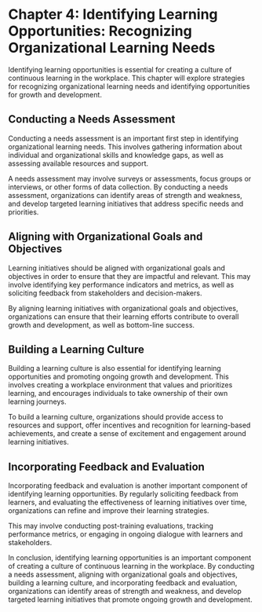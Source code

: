 Chapter 4: Identifying Learning Opportunities: Recognizing Organizational Learning Needs
========================================================================================

Identifying learning opportunities is essential for creating a culture of continuous learning in the workplace. This chapter will explore strategies for recognizing organizational learning needs and identifying opportunities for growth and development.

Conducting a Needs Assessment
-----------------------------

Conducting a needs assessment is an important first step in identifying organizational learning needs. This involves gathering information about individual and organizational skills and knowledge gaps, as well as assessing available resources and support.

A needs assessment may involve surveys or assessments, focus groups or interviews, or other forms of data collection. By conducting a needs assessment, organizations can identify areas of strength and weakness, and develop targeted learning initiatives that address specific needs and priorities.

Aligning with Organizational Goals and Objectives
-------------------------------------------------

Learning initiatives should be aligned with organizational goals and objectives in order to ensure that they are impactful and relevant. This may involve identifying key performance indicators and metrics, as well as soliciting feedback from stakeholders and decision-makers.

By aligning learning initiatives with organizational goals and objectives, organizations can ensure that their learning efforts contribute to overall growth and development, as well as bottom-line success.

Building a Learning Culture
---------------------------

Building a learning culture is also essential for identifying learning opportunities and promoting ongoing growth and development. This involves creating a workplace environment that values and prioritizes learning, and encourages individuals to take ownership of their own learning journeys.

To build a learning culture, organizations should provide access to resources and support, offer incentives and recognition for learning-based achievements, and create a sense of excitement and engagement around learning initiatives.

Incorporating Feedback and Evaluation
-------------------------------------

Incorporating feedback and evaluation is another important component of identifying learning opportunities. By regularly soliciting feedback from learners, and evaluating the effectiveness of learning initiatives over time, organizations can refine and improve their learning strategies.

This may involve conducting post-training evaluations, tracking performance metrics, or engaging in ongoing dialogue with learners and stakeholders.

In conclusion, identifying learning opportunities is an important component of creating a culture of continuous learning in the workplace. By conducting a needs assessment, aligning with organizational goals and objectives, building a learning culture, and incorporating feedback and evaluation, organizations can identify areas of strength and weakness, and develop targeted learning initiatives that promote ongoing growth and development.

